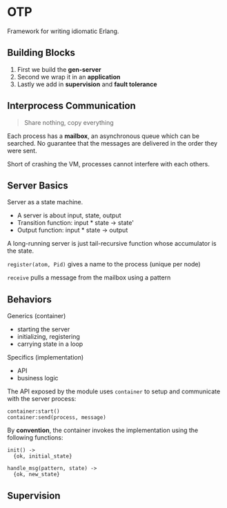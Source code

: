 # OTP

Framework for writing idiomatic Erlang.

## Building Blocks

1. First we build the **gen-server**
2. Second we wrap it in an **application**
3. Lastly we add in **supervision** and **fault tolerance**

## Interprocess Communication

> Share nothing, copy everything

Each process has a **mailbox**, an asynchronous queue which can be searched.
No guarantee that the messages are delivered in the order they were sent.

Short of crashing the VM, processes cannot interfere with each others.

## Server Basics

Server as a state machine.

* A server is about input, state, output
* Transition function: input * state -> state'
* Output function: input * state -> output

A long-running server is just tail-recursive function whose accumulator is the state.

`register(atom, Pid)` gives a name to the process (unique per node)

`receive` pulls a message from the mailbox using a pattern

## Behaviors

Generics (container)

* starting the server
* initializing, registering
* carrying state in a loop

Specifics (implementation)

* API
* business logic

The API exposed by the module uses `container` to setup and communicate with the server process:

    container:start()
    container:send(process, message)

By **convention**, the container invokes the implementation using the following functions:

    init() ->
      {ok, initial_state}

    handle_msg(pattern, state) ->
      {ok, new_state}

## Supervision


